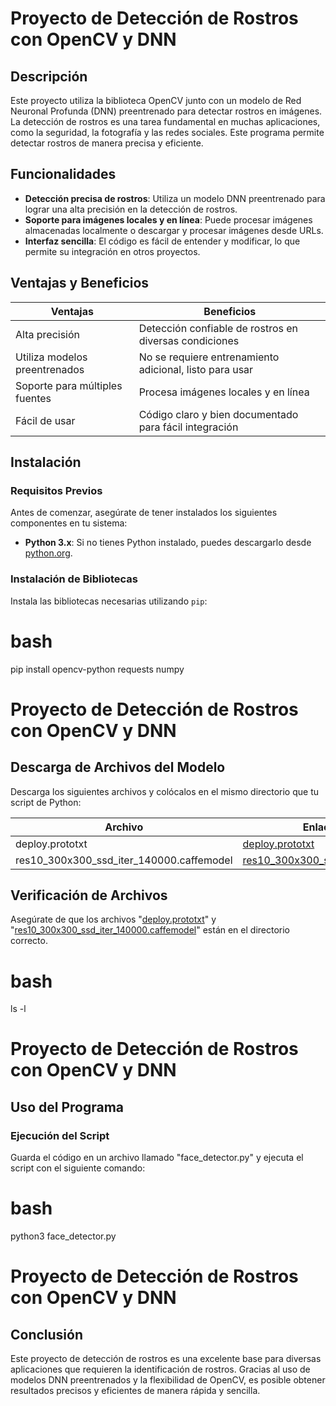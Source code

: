 # Proyecto de Detección de Rostros con OpenCV y DNN

## Descripción

Este proyecto utiliza la biblioteca OpenCV junto con un modelo de Red Neuronal Profunda (DNN) preentrenado para detectar rostros en imágenes. La detección de rostros es una tarea fundamental en muchas aplicaciones, como la seguridad, la fotografía y las redes sociales. Este programa permite detectar rostros de manera precisa y eficiente.

## Funcionalidades

- **Detección precisa de rostros**: Utiliza un modelo DNN preentrenado para lograr una alta precisión en la detección de rostros.
- **Soporte para imágenes locales y en línea**: Puede procesar imágenes almacenadas localmente o descargar y procesar imágenes desde URLs.
- **Interfaz sencilla**: El código es fácil de entender y modificar, lo que permite su integración en otros proyectos.

## Ventajas y Beneficios

| Ventajas                      | Beneficios                                                   |
|-------------------------------|--------------------------------------------------------------|
| Alta precisión                | Detección confiable de rostros en diversas condiciones       |
| Utiliza modelos preentrenados | No se requiere entrenamiento adicional, listo para usar      |
| Soporte para múltiples fuentes| Procesa imágenes locales y en línea                          |
| Fácil de usar                 | Código claro y bien documentado para fácil integración       |

## Instalación

### Requisitos Previos

Antes de comenzar, asegúrate de tener instalados los siguientes componentes en tu sistema:

- **Python 3.x**: Si no tienes Python instalado, puedes descargarlo desde [python.org](https://www.python.org/downloads/).

### Instalación de Bibliotecas

Instala las bibliotecas necesarias utilizando `pip`:

# bash
pip install opencv-python requests numpy

# Proyecto de Detección de Rostros con OpenCV y DNN

## Descarga de Archivos del Modelo

Descarga los siguientes archivos y colócalos en el mismo directorio que tu script de Python:

| Archivo                                  | Enlace de Descarga                                                                                   |
|------------------------------------------|------------------------------------------------------------------------------------------------------|
| deploy.prototxt                          | [deploy.prototxt](https://github.com/opencv/opencv/raw/3.4.0/samples/dnn/face_detector/deploy.prototxt)|
| res10_300x300_ssd_iter_140000.caffemodel | [res10_300x300_ssd_iter_140000.caffemodel](https://github.com/opencv/opencv_3rdparty/raw/dnn_samples_face_detector_20170830/res10_300x300_ssd_iter_140000.caffemodel)|

## Verificación de Archivos

Asegúrate de que los archivos "[deploy.prototxt](https://github.com/opencv/opencv/raw/3.4.0/samples/dnn/face_detector/deploy.prototxt)" y "[res10_300x300_ssd_iter_140000.caffemodel](https://github.com/opencv/opencv_3rdparty/raw/dnn_samples_face_detector_20170830/res10_300x300_ssd_iter_140000.caffemodel)" están en el directorio correcto.

# bash
ls -l

# Proyecto de Detección de Rostros con OpenCV y DNN

## Uso del Programa

### Ejecución del Script

Guarda el código en un archivo llamado "face_detector.py" y ejecuta el script con el siguiente comando:

# bash
python3 face_detector.py

# Proyecto de Detección de Rostros con OpenCV y DNN

## Conclusión

Este proyecto de detección de rostros es una excelente base para diversas aplicaciones que requieren la identificación de rostros. Gracias al uso de modelos DNN preentrenados y la flexibilidad de OpenCV, es posible obtener resultados precisos y eficientes de manera rápida y sencilla.
